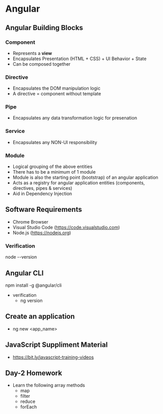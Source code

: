 # Angular #

## Angular Building Blocks ##

### Component ###
- Represents a **view**
- Encapsulates Presentation (HTML + CSS) + UI Behavior + State
- Can be composed together

### Directive ###
- Encapsulates the DOM manipulation logic
- A directive = component without template

### Pipe ###
- Encapsulates any data transformation logic for presenation

### Service ###
- Encapsulates any NON-UI responsibility

### Module ###
- Logical grouping of the above entities
- There has to be a minimum of 1 module
- Module is also the starting point (bootstrap) of an angular application
- Acts as a registry for angular application entities (components, directives, pipes & services)
- Aid in Dependency Injection


## Software Requirements ##
- Chrome Browser
- Visual Studio Code (https://code.visualstudio.com)
- Node.js (https://nodejs.org)

### Verification ###
node --version

## Angular CLI ##
npm install -g @angular/cli
- verification
    - ng version
## Create an application
- ng new <app_name>

## JavaScript Suppliment Material ##
- https://bit.ly/javascript-training-videos

## Day-2 Homework ##
- Learn the following array methods
    - map
    - filter
    - reduce
    - forEach